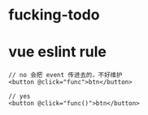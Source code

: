 # fucking-todo

# vue eslint rule

```
// no 会把 event 传进去的，不好维护
<button @click="func">btn</button>

// yes
<button @click="func()">btn</button>
```
